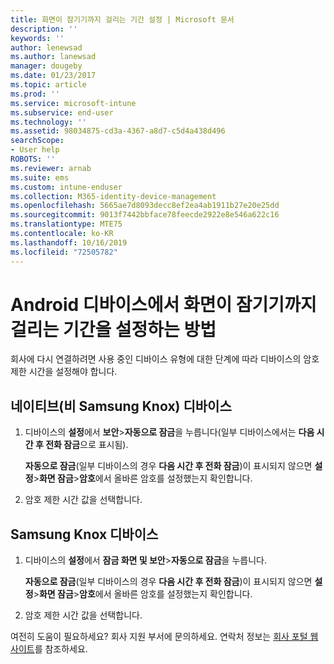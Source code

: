 ```yaml
---
title: 화면이 잠기기까지 걸리는 기간 설정 | Microsoft 문서
description: ''
keywords: ''
author: lenewsad
ms.author: lanewsad
manager: dougeby
ms.date: 01/23/2017
ms.topic: article
ms.prod: ''
ms.service: microsoft-intune
ms.subservice: end-user
ms.technology: ''
ms.assetid: 98034875-cd3a-4367-a8d7-c5d4a438d496
searchScope:
- User help
ROBOTS: ''
ms.reviewer: arnab
ms.suite: ems
ms.custom: intune-enduser
ms.collection: M365-identity-device-management
ms.openlocfilehash: 5665ae7d8093decc8ef2ea4ab1911b27e20e25dd
ms.sourcegitcommit: 9013f7442bbface78feecde2922e8e546a622c16
ms.translationtype: MTE75
ms.contentlocale: ko-KR
ms.lasthandoff: 10/16/2019
ms.locfileid: "72505782"
---
```

# <a name="how-to-set-the-amount-of-time-before-your-android-device-locks-its-screen"></a>Android 디바이스에서 화면이 잠기기까지 걸리는 기간을 설정하는 방법

회사에 다시 연결하려면 사용 중인 디바이스 유형에 대한 단계에 따라 디바이스의 암호 제한 시간을 설정해야 합니다.

## <a name="native-non-samsung-knox-device"></a>네이티브(비 Samsung Knox) 디바이스

1. 디바이스의 **설정**에서 **보안**&gt;**자동으로 잠금**을 누릅니다(일부 디바이스에서는 **다음 시간 후 전화 잠금**으로 표시됨).

    **자동으로 잠금**(일부 디바이스의 경우 **다음 시간 후 전화 잠금**)이 표시되지 않으면 **설정**&gt;**화면 잠금**&gt;**암호**에서 올바른 암호를 설정했는지 확인합니다.

2. 암호 제한 시간 값을 선택합니다.

## <a name="samsung-knox-device"></a>Samsung Knox 디바이스

1. 디바이스의 **설정**에서 **잠금 화면 및 보안**&gt;**자동으로 잠금**을 누릅니다.

    **자동으로 잠금**(일부 디바이스의 경우 **다음 시간 후 전화 잠금**)이 표시되지 않으면 **설정**&gt;**화면 잠금**&gt;**암호**에서 올바른 암호를 설정했는지 확인합니다.

2. 암호 제한 시간 값을 선택합니다.

여전히 도움이 필요하세요? 회사 지원 부서에 문의하세요. 연락처 정보는 [회사 포털 웹 사이트](https://go.microsoft.com/fwlink/?linkid=2010980)를 참조하세요.
